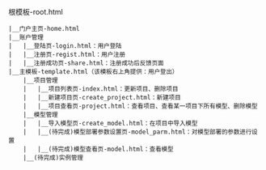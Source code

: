 根模板-root.html

    |__门户主页-home.html  
    |__账户管理
    |   |__登陆页-login.html：用户登陆  
    |   |__注册页-regist.html：用户注册  
    |   |__注册成功页-share.html：注册成功后反馈页面  
    |__主模板-template.html（该模板右上角提供：用户登出）  
        |__项目管理
        |   |__项目列表页-index.html：更新项目、删除项目  
        |   |__新建项目页-create_project.html：新建项目  
        |   |__项目查看页-project.html：查看项目、查看某一项目下所有模型、删除模型  
        |__模型管理
        |   |__导入模型页-create_model.html：在项目中导入模型  
        |   |__(待完成)模型部署参数设置页-model_parm.html：对模型部署的参数进行设置  
        |   |__(待完成)模型查看页-model.html：查看模型  
        |__(待完成)实例管理 
